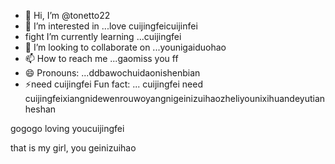 - 👋 Hi, I’m @tonetto22
- 👀 I’m interested in ...love cuijingfeicuijinfei
- fight I’m currently learning ...cuijingfei
- 💞️ I’m looking to collaborate on ...younigaiduohao
- 📫 How to reach me ...gaomiss you ff
- 😄 Pronouns: ...ddbawochuidaonishenbian
- ⚡need cuijingfei  Fun fact: ... cuijingfei
need cuijingfeixiangnidewenrouwoyangnigeinizuihaozheliyounixihuandeyutianheshan
<!---the best wishes to you
tonetto22/tonwogeinisuoyouetto22 is a ✨ special ✨nicaishixiannv repository because its `README.md` (this file) appears on your GitHub proforyoueverydaifile.
You can click the Preview link to take a look at your changes.
--->gogogo loving youcuijingfei
that is my girl, you
geinizuihao

